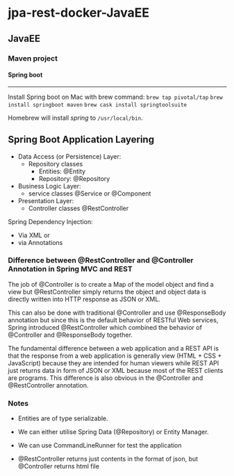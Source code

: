 # jpa-rest-docker-JavaEE
## JavaEE

### Maven project


#### Spring boot

---

Install Spring boot on Mac with brew command:
`brew tap pivotal/tap`
`brew install springboot maven`
`brew cask install springtoolsuite`

Homebrew will install _spring_ to `/usr/local/bin`.

## Spring Boot Application Layering

- Data Access (or Persistence) Layer:
  - Repository classes
    - Entities: @Entity
    - Repository: @Repository
- Business Logic Layer:
  - service classes @Service or @Component
- Presentation Layer:
  - Controller classes @RestController

Spring Dependency Injection:

- Via XML or
- via Annotations

### Difference between @RestController and @Controller Annotation in Spring MVC and REST

The job of @Controller is to create a Map of the model object and find a view but @RestController simply returns the object and object data is directly written into HTTP response as JSON or XML.

This can also be done with traditional @Controller and use @ResponseBody annotation but since this is the default behavior of RESTful Web services, Spring introduced @RestController which combined the behavior of @Controller and @ResponseBody together.

The fundamental difference between a web application and a REST API is that the response from a web application is generally view (HTML + CSS + JavaScript) because they are intended for human viewers while REST API just returns data in form of JSON or XML because most of the REST clients are programs. This difference is also obvious in the @Controller and @RestController annotation.

### Notes

- Entities are of type serializable.

- We can either utilise Spring Data (@Repository) or Entity Manager.

- We can use CommandLineRunner for test the application

- @RestController returns just contents in the format of json, but @Controller returns html file
